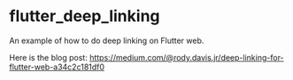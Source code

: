 # flutter_deep_linking

An example of how to do deep linking on Flutter web.

Here is the blog post: https://medium.com/@rody.davis.jr/deep-linking-for-flutter-web-a34c2c181df0
